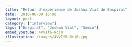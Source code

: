 ```yaml
---
title: "Retour d'expérience de Joshua Vial de Enspiral"
date:  2016-06-30 16:08
layout: post
category: ["interview"]
tags: ["Enspiral", "Joshua Vial", "Semco"]
embed_youtube: 4VvIf6-Ncj0
illustration: /images/4VvIf6-Ncj0.jpg
---
```


